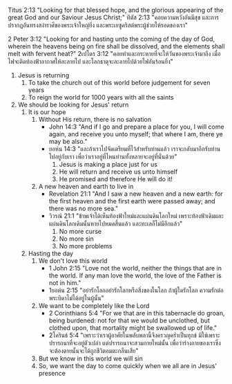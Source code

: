 Titus 2:13 "Looking for that blessed hope, and the glorious appearing of the great God and our Saviour Jesus Christ;"
ทิตัส 2:13 "คอยความหวังอันมีสุข และการปรากฏอันทรงสง่าราศีของพระเจ้าใหญ่ยิ่ง และพระเยซูคริสต์พระผู้ช่วยให้รอดของเรา"

2 Peter 3:12 "Looking for and hasting unto the coming of the day of God, wherein the heavens being on fire shall be dissolved, and the elements shall melt with fervent heat?"
2เปโตร 3:12 "คอยท่าและกระหายที่จะให้วันของพระเจ้ามาถึง เมื่อไฟจะติดท้องฟ้าอากาศให้ละลายไป และโลกธาตุจะละลายไปด้วยไฟอันร้อนยิ่ง"

1. Jesus is returning
	1. To take the church out of this world before judgement for seven years
	2. To reign the world for 1000 years with all the saints
2. We should be looking for Jesus' return
	1. It is our hope
		1. Without His return, there is no salvation
			- John 14:3 "And if I go and prepare a place for you, I will come again, and receive you unto myself; that where I am, there ye may be also."
			- ยอห์น 14:3 "และถ้าเราไปจัดเตรียมที่ไว้สำหรับท่านแล้ว เราจะกลับมาอีกรับท่านไปอยู่กับเรา เพื่อว่าเราอยู่ที่ไหนท่านทั้งหลายจะอยู่ที่นั่นด้วย"
				1. Jesus is making a place just for us
				2. He will return and receive us unto himself
				3. He promised and therefore He will do it!
		2. A new heaven and earth to live in
			- Revelation 21:1 "And I saw a new heaven and a new earth: for the first heaven and the first earth were passed away; and there was no more sea."
			- วิวรณ์ 21:1 "ข้าพเจ้าได้เห็นท้องฟ้าใหม่และแผ่นดินโลกใหม่ เพราะท้องฟ้าเดิมและแผ่นดินโลกเดิมนั้นหายไปหมดสิ้นแล้ว และทะเลก็ไม่มีอีกแล้ว"
				1. No more curse
				2. No more sin
				3. No more problems
	2. Hasting the day
		1. We don't love this world
			- 1 John 2:15 "Love not the world, neither the things that are in the world. If any man love the world, the love of the Father is not in him."
			- 1ยอห์น 2:15 "อย่ารักโลกอย่ารักโลกหรือสิ่งของในโลก ถ้าผู้ใดรักโลก ความรักต่อพระบิดาไม่ได้อยู่ในผู้นั้น"
		2. We want to be completely like the Lord
			- 2 Corinthians 5:4 "For we that are in this tabernacle do groan, being burdened: not for that we would be unclothed, but clothed upon, that mortality might be swallowed up of life."
			- 2โครินธ์ 5:4 "เพราะว่าเราผู้อาศัยในพลับพลานี้จึงครวญคร่ำเป็นทุกข์ มิใช่เพราะปรารถนาที่จะอยู่ตัวเปล่า แต่ปรารถนาจะสวมกายใหม่นั้น เพื่อว่าร่างกายของเราซึ่งจะต้องตายนั้นจะได้ถูกชีวิตอมตะกลืนเสีย"
		3. But we know in this world we will sin
		4. So, we want the day to come quickly when we all are in Jesus' presence